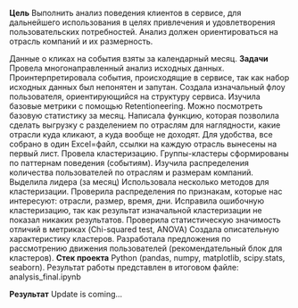 **Цель**
Выполнить анализ поведения клиентов в сервисе, для дальнейшего использования в целях привлечения и удовлетворения пользовательских потребностей. 
Анализ должен ориентироваться на отрасль компаний и их размерность.

Данные о кликах на события взяты за календарный месяц.
**Задачи**
Провела многонаправленный анализ исходных данных.
Проинтерпретировала события, происходящие в сервисе, так как набор исходных данных был непонятен и запутан.
Создала изначальный флоу пользователя, ориентирующийся на структуру сервиса.
Изучила базовые метрики с помощью Retentioneering. Можно посмотреть базовую статистику за месяц.
Написала функцию, которая позволила сделать выгрузку с разделением по отраслям для наглядности, какие отрасли куда кликают, а куда вообще не доходят. Для удобства, все собрано в один Excel=файл, ссылки на каждую отрасль вынесены на первый лист.
Провела кластеризацию. Группы-кластеры сформированы по паттернам поведения (событиям). Изучила распределения количества пользователей по отраслям и размерам компаний. Выделила лидера (за месяц)
Использовала несколько методов для кластеризации.
Проверила распределения по признакам, которые нас интересуют: отрасли, размер, время, дни. 
Исправила ошибочную кластеризацию, так как результат изначальной кластеризации не показал никаких результатов.
Проверила статистическую значимость отличий в метриках (Chi-squared test, ANOVA)
Создала описательную характеристику кластеров.
Разработала предложения по рассмотрению движения пользователей (рекомендательный блок для кластеров).
**Стек проекта**
Python (pandas, numpy, matplotlib, scipy.stats, seaborn). Результат работы представлен в итоговом файле: analysis_final.ipynb

**Результат**
Update is coming...
